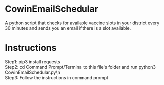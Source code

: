 # CowinEmailSchedular
A python script that checks for available vaccine slots in your district every 30 minutes and sends you an email if there is a slot available.
# Instructions
Step1: pip3 install requests
<br />
Step2: cd Command Prompt/Terminal to this file's folder and run python3 CowinEmailSchedular.py\n
<br />
Step3: Follow the instructions in command prompt
